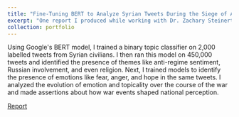 ```yaml
---
title: "Fine-Tuning BERT to Analyze Syrian Tweets During the Siege of Aleppo"
excerpt: "One report I produced while working with Dr. Zachary Steinert-Threlkeld at UCLA. Includes reproducible R code."
collection: portfolio
---
```


Using Google's BERT model, I trained a binary topic classifier on 2,000 labelled tweets from Syrian civilians. I then ran this model on 450,000 tweets and identified the presence of themes like anti-regime sentiment, Russian involvement, and even religion. Next, I trained models to identify the presence of emotions like fear, anger, and hope in the same tweets. I analyzed the evolution of emotion and topicality over the course of the war and made assertions about how war events shaped national perception.

[Report](https://drive.google.com/file/d/12CDuh6u7SGVleii6ts2w_-R2LPrVN1aQ/view?usp=sharing)
